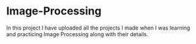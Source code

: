 # Image-Processing
In this project I have uploaded all the projects I made when I was learning and practicing Image Processing along with their details.
